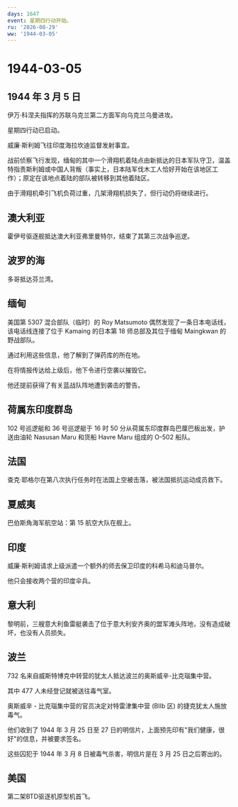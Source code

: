 ```yaml
---
days: 1647
event: 星期四行动开始。
ru: '2026-08-29'
ww: '1944-03-05'
---
```


# 1944-03-05

## 1944 年 3 月 5 日

伊万·科涅夫指挥的苏联乌克兰第二方面军向乌克兰乌曼进攻。

星期四行动已启动。

威廉·斯利姆飞往印度海拉坎迪监督发射事宜。

战前侦察飞行发现，缅甸的其中一个滑翔机着陆点由新抵达的日本军队守卫，温盖特指责斯利姆或中国人背叛（事实上，日本陆军伐木工人恰好开始在该地区工作）；原定在该地点着陆的部队被转移到其他着陆区。

由于滑翔机牵引飞机负荷过重，几架滑翔机损失了，但行动仍将继续进行。

## 澳大利亚

霍伊号驱逐舰抵达澳大利亚弗里曼特尔，结束了其第三次战争巡逻。

## 波罗的海

多哥抵达芬兰湾。

## 缅甸

美国第 5307 混合部队（临时）的 Roy Matsumoto
偶然发现了一条日本电话线，该电话线连接了位于 Kamaing 的日本第 18
师总部及其位于缅甸 Maingkwan 的野战部队。

通过利用这些信息，他了解到了弹药库的所在地。

在将情报传达给上级后，他下令进行空袭以摧毁它。

他还提前获得了有关蓝战队阵地遭到袭击的警告。

## 荷属东印度群岛

102 号巡逻艇和 36 号巡逻艇于 16 时 50
分从荷属东印度群岛巴厘巴板出发，护送由油轮 Nasusan Maru 和货船 Havre
Maru 组成的 O-502 船队。

## 法国

查克·耶格尔在第八次执行任务时在法国上空被击落，被法国抵抗运动成员救下。

## 夏威夷

巴伯斯角海军航空站：第 15 航空大队在舰上。

## 印度

威廉·斯利姆请求上级派遣一个额外的师去保卫印度的科希马和迪马普尔。

他只会接收两个营的印度伞兵。

## 意大利

黎明前，三艘意大利鱼雷艇袭击了位于意大利安齐奥的盟军滩头阵地，没有造成破坏，也没有人员损失。

## 波兰

732 名来自威斯特博克中转营的犹太人抵达波兰的奥斯威辛-比克瑙集中营。

其中 477 人未经登记就被送往毒气室。

奥斯威辛 - 比克瑙集中营的官员决定对特雷津集中营 (BIIb 区)
的捷克犹太人施放毒气。

他们收到了 1944 年 3 月 25 日至 27
日的明信片，上面预先印有"我们健康，很好"的信息，并被要求签名。

这些囚犯于 1944 年 3 月 8 日被毒气杀害，明信片是在 3 月 25
日之后寄出的。

## 美国

第二架BTD驱逐机原型机首飞。